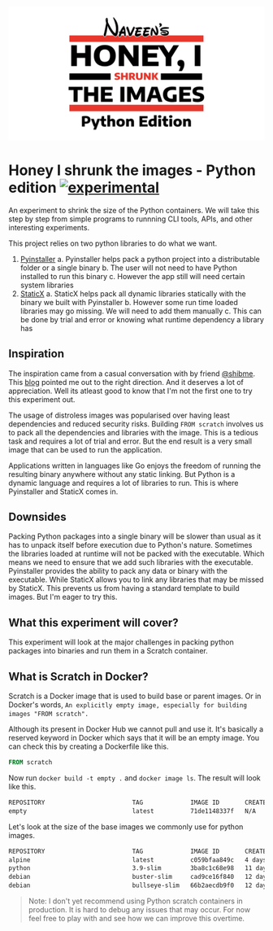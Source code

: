 ![Alt text](logo.png)

# Honey I shrunk the images - Python edition [![experimental](https://badges.github.io/stability-badges/dist/experimental.svg)](https://github.com/badges/stability-badges)

An experiment to shrink the size of the Python containers. We will take this step by step from simple programs to runnning CLI tools, APIs, and other interesting experiments.

This project relies on two python libraries to do what we want.

1. [Pyinstaller](https://www.pyinstaller.org/)
    a. Pyinstaller helps pack a python project into a distributable folder or a single binary
    b. The user will not need to have Python installed to run this binary
    c. However the app still will need certain system libraries
2. [StaticX](https://staticx.readthedocs.io/)
    a. StaticX helps pack all dynamic libraries statically with the binary we built with Pyinstaller
    b. However some run time loaded libraries may go missing. We will need to add them manually
    c. This can be done by trial and error or knowing what runtime dependency a library has

## Inspiration

The inspiration came from a casual conversation with by friend [@shibme](https://github.com/shibme). This [blog](https://medium.com/analytics-vidhya/dockerizing-a-rest-api-in-python-less-than-9-mb-and-based-on-scratch-image-ef0ee3ad3f0a) pointed me out to the right direction. And it deserves a lot of appreciation. Well its atleast good to know that I'm not the first one to try this experiment out.

The usage of distroless images was popularised over having least dependencies and reduced security risks. Building `FROM scratch` involves us to pack all the dependencies and libraries with the image. This is a tedious task and requires a lot of trial and error. But the end result is a very small image that can be used to run the application.

Applications written in languages like Go enjoys the freedom of running the resulting binary anywhere without any static linking. But Python is a dynamic language and requires a lot of libraries to run. This is where Pyinstaller and StaticX comes in.

## Downsides

Packing Python packages into a single binary will be slower than usual as it has to unpack itself before execution due to Python's nature. Sometimes the libraries loaded at runtime will not be packed with the executable. Which means we need to ensure that we add such libraries with the executable. Pyinstaller provides the ability to pack any data or binary with the executable. While StaticX allows you to link any libraries that may be missed by StaticX. This prevents us from having a standard template to build images. But I'm eager to try this.

## What this experiment will cover?

This experiment will look at the major challenges in packing python packages into binaries and run them in a Scratch container.

## What is Scratch in Docker?

Scratch is a Docker image that is used to build base or parent images. Or in Docker's words, `An explicitly empty image, especially for building images "FROM scratch".`

Although its present in Docker Hub we cannot pull and use it. It's basically a reserved keyword in Docker which says that it will be an empty image. You can check this by creating a Dockerfile like this.

```dockerfile
FROM scratch
```

Now run `docker build -t empty .` and `docker image ls`.
The result will look like this.

```sh
REPOSITORY                        TAG             IMAGE ID       CREATED        SIZE
empty                             latest          71de1148337f   N/A            0B
```

Let's look at the size of the base images we commonly use for python images.

```sh
REPOSITORY                        TAG             IMAGE ID       CREATED        SIZE
alpine                            latest          c059bfaa849c   4 days ago     5.59MB
python                            3.9-slim        3ba8c1c68e98   11 days ago    122MB
debian                            buster-slim     cad9ce16f840   12 days ago    69.3MB
debian                            bullseye-slim   66b2aecdb9f0   12 days ago    80.4MB
```

> Note: I don't yet recommend using Python scratch containers in production. It is hard to debug any issues that may occur. For now feel free to play with and see how we can improve this overtime.
